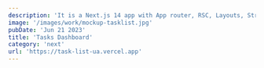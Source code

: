 ```yaml
---
description: 'It is a Next.js 14 app with App router, RSC, Layouts, Streaming, Typescript, TailwindCSS, Auth.js, Prisma ORM, Postgress, performant forms with React-Hook-Form and Valibot for schema validation. Main feature is Dark Theme 🎉'
image: '/images/work/mockup-tasklist.jpg'
pubDate: 'Jun 21 2023'
title: 'Tasks Dashboard'
category: 'next'
url: 'https://task-list-ua.vercel.app'
---
```

